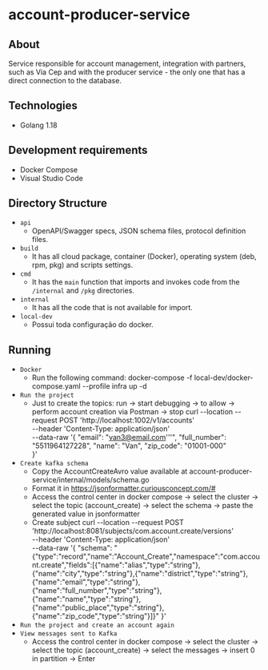 # account-producer-service

## About
Service responsible for account management, integration with partners, such as Via Cep and with the producer service - the only one that has a direct connection to the database.

## Technologies
* Golang 1.18

## Development requirements
* Docker Compose
* Visual Studio Code

## Directory Structure
- `api`
    - OpenAPI/Swagger specs, JSON schema files, protocol definition files.
- `build`
    - It has all cloud package, container (Docker), operating system (deb, rpm, pkg) and scripts settings.
- `cmd`
    - It has the `main` function that imports and invokes code from the `/internal` and `/pkg` directories.
- `internal`
    - It has all the code that is not available for import.
- `local-dev`
    - Possui toda configuração do docker.

## Running
- `Docker`
    - Run the following command: docker-compose -f local-dev/docker-compose.yaml --profile infra up -d
- `Run the project`
    - Just to create the topics: run -> start debugging -> to allow -> perform account creation via Postman -> stop
    curl --location --request POST 'http://localhost:1002/v1/accounts' \
    --header 'Content-Type: application/json' \
    --data-raw '{
        "email": "van3@email.com'\''",
        "full_number": "5511964127228",
        "name": "Van",
        "zip_code": "01001-000"  
    }'
- `Create kafka schema`
    - Copy the AccountCreateAvro value available at account-producer-service/internal/models/schema.go
    - Format it in https://jsonformatter.curiousconcept.com/#
    - Access the control center in docker compose -> select the cluster -> select the topic (account_create) -> select the schema -> paste the generated value in jsonformatter
    - Create subject
    curl --location --request POST 'http://localhost:8081/subjects/com.account.create/versions' \
    --header 'Content-Type: application/json' \
    --data-raw '{
        "schema": "{\"type\":\"record\",\"name\":\"Account_Create\",\"namespace\":\"com.account.create\",\"fields\":[{\"name\":\"alias\",\"type\":\"string\"},{\"name\":\"city\",\"type\":\"string\"},{\"name\":\"district\",\"type\":\"string\"},{\"name\":\"email\",\"type\":\"string\"},{\"name\":\"full_number\",\"type\":\"string\"},{\"name\":\"name\",\"type\":\"string\"},{\"name\":\"public_place\",\"type\":\"string\"},{\"name\":\"zip_code\",\"type\":\"string\"}]}"
    }'
- `Run the project and create an account again`
- `View messages sent to Kafka`
    - Access the control center in docker compose -> select the cluster -> select the topic (account_create) -> select the messages -> insert 0 in partition -> Enter
